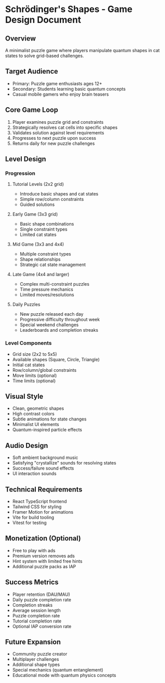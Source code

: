 # Schrödinger's Shapes - Game Design Document

## Overview
A minimalist puzzle game where players manipulate quantum shapes in cat states to solve grid-based challenges.

## Target Audience
- Primary: Puzzle game enthusiasts ages 12+
- Secondary: Students learning basic quantum concepts
- Casual mobile gamers who enjoy brain teasers

## Core Game Loop
1. Player examines puzzle grid and constraints
2. Strategically resolves cat cells into specific shapes
3. Validates solution against level requirements
4. Progresses to next puzzle upon success
5. Returns daily for new puzzle challenges

## Level Design

### Progression
1. Tutorial Levels (2x2 grid)
   - Introduce basic shapes and cat states
   - Simple row/column constraints
   - Guided solutions

2. Early Game (3x3 grid) 
   - Basic shape combinations
   - Single constraint types
   - Limited cat states

3. Mid Game (3x3 and 4x4)
   - Multiple constraint types
   - Shape relationships
   - Strategic cat state management

4. Late Game (4x4 and larger)
   - Complex multi-constraint puzzles
   - Time pressure mechanics
   - Limited moves/resolutions

5. Daily Puzzles
   - New puzzle released each day
   - Progressive difficulty throughout week
   - Special weekend challenges
   - Leaderboards and completion streaks

### Level Components
- Grid size (2x2 to 5x5)
- Available shapes (Square, Circle, Triangle)
- Initial cat states
- Row/column/global constraints
- Move limits (optional)
- Time limits (optional)

## Visual Style
- Clean, geometric shapes
- High contrast colors
- Subtle animations for state changes
- Minimalist UI elements
- Quantum-inspired particle effects

## Audio Design
- Soft ambient background music
- Satisfying "crystallize" sounds for resolving states
- Success/failure sound effects
- UI interaction sounds

## Technical Requirements
- React TypeScript frontend
- Tailwind CSS for styling
- Framer Motion for animations
- Vite for build tooling
- Vitest for testing

## Monetization (Optional)
- Free to play with ads
- Premium version removes ads
- Hint system with limited free hints
- Additional puzzle packs as IAP

## Success Metrics
- Player retention (DAU/MAU)
- Daily puzzle completion rate
- Completion streaks
- Average session length
- Puzzle completion rate
- Tutorial completion rate
- Optional IAP conversion rate

## Future Expansion
- Community puzzle creator
- Multiplayer challenges
- Additional shape types
- Special mechanics (quantum entanglement)
- Educational mode with quantum physics concepts
